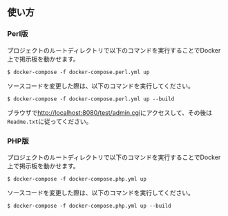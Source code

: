 ## 使い方
### Perl版
プロジェクトのルートディレクトリで以下のコマンドを実行することでDocker上で掲示板を動かせます。
```
$ docker-compose -f docker-compose.perl.yml up
```

ソースコードを変更した際は、以下のコマンドを実行してください。
```
$ docker-compose -f docker-compose.perl.yml up --build
```
ブラウザで[http://localhost:8080/test/admin.cgi](http://localhost:8080/test/admin.cgi)にアクセスして、その後は`Readme.txt`に従ってください。

### PHP版
プロジェクトのルートディレクトリで以下のコマンドを実行することでDocker上で掲示板を動かせます。
```
$ docker-compose -f docker-compose.php.yml up
```

ソースコードを変更した際は、以下のコマンドを実行してください。
```
$ docker-compose -f docker-compose.php.yml up --build
```

